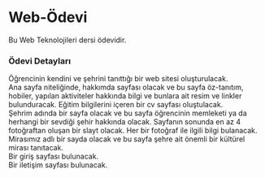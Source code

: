 # Web-Ödevi
Bu Web Teknolojileri dersi ödevidir.

### Ödevi Detayları <br/>

Öğrencinin kendini ve şehrini tanıttığı bir web sitesi oluşturulacak. <br/>
Ana sayfa niteliğinde, hakkımda sayfası olacak ve bu sayfa öz-tanıtım, hobiler, yapılan aktiviteler hakkında bilgi ve bunlara ait resim ve linkler bulunduracak.
Eğitim bilgilerini içeren bir cv sayfası oluştulacak. <br/>
Şehrim adında bir sayfa olacak ve bu sayfa öğrencinin memleketi ya da herhangi bir sevdiği şehir hakkında olacak. Sayfanın sonunda en az 4 fotoğraftan oluşan bir slayt olacak. Her bir fotoğraf ile ilgili bilgi bulanacak. <br/>
Mirasımız adlı bir sayda olacak ve bu sayfa şehre ait önemli bir kültürel mirası tanıtacak. <br/>
Bir giriş sayfası bulunacak. <br/>
Bir iletişim sayfası bulunacak. <br/>
